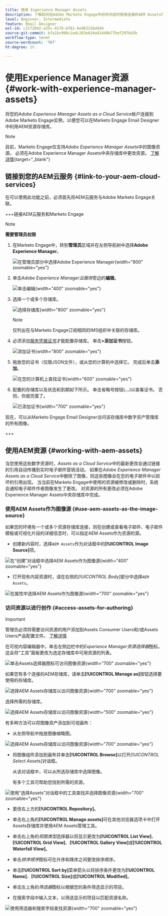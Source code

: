 ```yaml
---
title: 使用 Experience Manager Assets
description: 了解如何在Adobe Marketo Engage中创作内容时使用连接的AEM Assets存储库中的图像资源。
level: Beginner, Intermediate
feature: Email Designer
exl-id: c2172042-a35c-4179-bf81-6e96323bd4d4
source-git-commit: bfa1bc900c2adc263e634a81440b77bef2976d3b
workflow-type: tm+mt
source-wordcount: '767'
ht-degree: 1%

---
```


# 使用Experience Manager资源 {#work-with-experience-manager-assets}

将您的&#x200B;_Adobe Experience Manager Assets as a Cloud Service_&#x200B;帐户连接到Adobe Marketo Engage实例，以便您可以在Marketo Engage Email Designer中利用AEM资源存储库。

>[!NOTE]
>
>目前，Marketo Engage仅支持&#x200B;_Adobe Experience Manager Assets_&#x200B;中的图像资源。 必须在Adobe Experience Manager Assets中央存储库中更改资源。 [了解详情](https://experienceleague.adobe.com/zh-hans/docs/experience-manager-cloud-service/content/assets/manage/manage-digital-assets){target="_blank"}

## 链接到您的AEM云服务 {#link-to-your-aem-cloud-services}

在可以使用此功能之前，必须首先将AEM云服务与Adobe Marketo Engage关联。

+++链接AEM云服务和Marketo Engage

>[!NOTE]
>
>**需要管理员权限**

1. 在Marketo Engage中，转到&#x200B;**管理员**&#x200B;区域并在左侧导航树中选择&#x200B;**Adobe Experience Manager**。

   ![在管理员部分中选择Adobe Experience Manager](assets/access-the-ai-assistant-content-accelerator-1.png){width="800" zoomable="yes"}

1. 单击&#x200B;_Adobe Experience Manager云服务_&#x200B;旁边的&#x200B;**编辑**。

   ![单击编辑](assets/access-the-ai-assistant-content-accelerator-2.png){width="400" zoomable="yes"}

1. 选择一个或多个存储库。

   ![选择存储库](assets/access-the-ai-assistant-content-accelerator-3.png){width="800" zoomable="yes"}

   >[!NOTE]
   >
   >仅列出在与Marketo Engage订阅相同的IMS组织中关联的存储库。

1. 必须添加[服务凭据证书](https://experienceleague.adobe.com/zh-hans/docs/experience-manager-learn/getting-started-with-aem-headless/authentication/service-credentials)才能配置存储库。 单击&#x200B;**+添加证书**&#x200B;按钮。

   ![添加证书](assets/access-the-ai-assistant-content-accelerator-4.png){width="800" zoomable="yes"}

1. 拖放您的证书（仅限JSON文件），或从您的计算机中选择它。 完成后单击&#x200B;**添加**。

   ![在您的计算机上查找证书](assets/access-the-ai-assistant-content-accelerator-5.png){width="600" zoomable="yes"}

1. 配置的存储库以及状态和到期如下所示。 单击省略号按钮(**...**)以查看证书。 否则，你就完蛋了。

   ![已添加证书](assets/access-the-ai-assistant-content-accelerator-6.png){width="700" zoomable="yes"}

现在，可以从Marketo Engage Email Designer访问该存储库中数字资产管理库的所有图像。

+++

## 使用AEM资源 {#working-with-aem-assets}

当您使用这些数字资源时，_Assets as a Cloud Service_&#x200B;中的最新更改会通过链接的引用自动传播到实时电子邮件营销活动。 如果在&#x200B;_Adobe Experience Manager Assets as a Cloud Service_&#x200B;中删除了图像，则这些图像会在您的电子邮件中以损坏的引用出现。 当当前在Marketo Engage中使用的资源被修改或删除时，系统会通知电子邮件作者图像发生了更改。 对资源的所有更改必须在Adobe Experience Manager Assets中央存储库中完成。

### 使用AEM Assets作为图像源 {#use-aem-assets-as-the-image-source}

如果您的环境有一个或多个资源存储库连接，则在创建或查看电子邮件、电子邮件模板或可视化片段的详细信息时，可以指定AEM Assets作为资源的源。

* 创建新内容时，选择`AEM Assets`作为对话框中的&#x200B;**[!UICONTROL Image Source]**&#x200B;项。

![在“创建”对话框中选择AEM Assets作为图像源](assets/work-with-experience-manager-assets-1.png){width="400" zoomable="yes"}

* 打开现有内容资源时，请在右侧的&#x200B;_[!UICONTROL Body]_&#x200B;部分中选择`AEM Assets`。

![在属性中选择AEM Assets作为图像源](assets/work-with-experience-manager-assets-2.png){width="700" zoomable="yes"}

### 访问资源以进行创作 {#access-assets-for-authoring}

>[!IMPORTANT]
>
>管理员必须将需要访问资源的用户添加到Assets Consumer Users和/或Assets Users产品配置文件。 [了解详情](https://experienceleague.adobe.com/zh-hans/docs/experience-manager-cloud-service/content/security/ims-support#managing-products-and-user-access-in-admin-console)

在可视内容编辑器中，单击左侧边栏中的&#x200B;_Experience Manager资源选择器_&#x200B;图标。 这会将“工具”面板更改为选定存储库中可用资源的列表。

![单击Assets选择器图标可访问图像资源](assets/work-with-experience-manager-assets-3.png){width="700" zoomable="yes"}

如果您有多个连接的AEM存储库，请单击&#x200B;**[!UICONTROL Manage as]**&#x200B;按钮选择要使用的存储库。

![选择AEM Assets存储库以访问图像资源](assets/work-with-experience-manager-assets-4.png){width="700" zoomable="yes"}

选择所需的存储库。

![选择AEM Assets存储库以访问图像资源](assets/work-with-experience-manager-assets-5.png){width="500" zoomable="yes"}

有多种方法可以将图像资产添加到可视画布：

* 从左侧导航中拖放图像缩略图。

![选择AEM Assets存储库以访问图像资源](assets/work-with-experience-manager-assets-6.png){width="700" zoomable="yes"}

* 将图像组件添加到画布并单击&#x200B;**[!UICONTROL Browse]**&#x200B;以打开&#x200B;_[!UICONTROL Select Assets]_&#x200B;对话框。

  从该对话框中，可以从所选存储库中选择图像。

  有多个工具可帮助您找到所需的资源。

![使用“选择Assets”对话框中的工具查找并选择图像资源](assets/work-with-experience-manager-assets-7.png){width="700" zoomable="yes"}

* 更改右上方的&#x200B;**[!UICONTROL Repository]**。

* 单击右上角的&#x200B;**[!UICONTROL Manage assets]**&#x200B;可在其他浏览器选项卡中打开Assets存储库并使用AEM Assets管理工具。

* 单击右上角的&#x200B;_视图类型_&#x200B;选择器以将显示更改为&#x200B;**[!UICONTROL List View]**、**[!UICONTROL Grid View]**、**[!UICONTROL Gallery View]**&#x200B;或&#x200B;**[!UICONTROL Waterfall View]**。

* 单击&#x200B;_排序顺序_&#x200B;图标可在升序和降序之间更改排序顺序。

* 单击&#x200B;**[!UICONTROL Sort by]**&#x200B;菜单箭头以将排序条件更改为&#x200B;**[!UICONTROL Name]**、**[!UICONTROL Size]**&#x200B;或&#x200B;**[!UICONTROL Modified]**。

* 单击左上角的&#x200B;_筛选器_&#x200B;图标以根据您的条件筛选显示的项目。

* 在搜索字段中输入文本，以筛选显示的项目以匹配资源名称。

![使用筛选器和搜索字段查找资源](assets/work-with-experience-manager-assets-8.png){width="700" zoomable="yes"}
